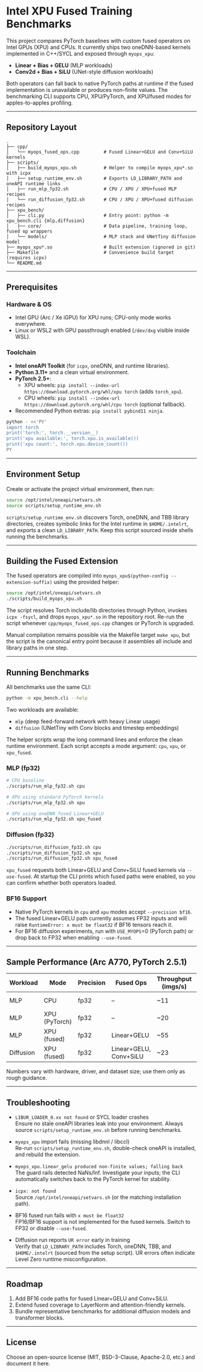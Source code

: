 # Intel XPU Fused Training Benchmarks

This project compares PyTorch baselines with custom fused operators on Intel GPUs (XPU) and CPUs.
It currently ships two oneDNN-based kernels implemented in C++/SYCL and exposed through `myops_xpu`:

- **Linear + Bias + GELU** (MLP workloads)
- **Conv2d + Bias + SiLU** (UNet-style diffusion workloads)

Both operators can fall back to native PyTorch paths at runtime if the fused implementation is unavailable or produces non-finite values. The benchmarking CLI supports CPU, XPU/PyTorch, and XPU/fused modes for apples-to-apples profiling.

---

## Repository Layout

```
.
├── cpp/
│   └── myops_fused_ops.cpp         # Fused Linear+GELU and Conv+SiLU kernels
├── scripts/
│   ├── build_myops_xpu.sh          # Helper to compile myops_xpu*.so with icpx
│   ├── setup_runtime_env.sh        # Exports LD_LIBRARY_PATH and oneAPI runtime links
│   ├── run_mlp_fp32.sh             # CPU / XPU / XPU+fused MLP recipes
│   └── run_diffusion_fp32.sh       # CPU / XPU / XPU+fused diffusion recipes
├── xpu_bench/
│   ├── cli.py                      # Entry point: python -m xpu_bench.cli {mlp,diffusion}
│   ├── core/                       # Data pipeline, training loop, fused op wrappers
│   └── models/                     # MLP stack and UNetTiny diffusion model
├── myops_xpu*.so                   # Built extension (ignored in git)
├── Makefile                        # Convenience build target (requires icpx)
└── README.md
```

---

## Prerequisites

### Hardware & OS
- Intel GPU (Arc / Xe iGPU) for XPU runs; CPU-only mode works everywhere.
- Linux or WSL2 with GPU passthrough enabled (`/dev/dxg` visible inside WSL).

### Toolchain
- **Intel oneAPI Toolkit** (for `icpx`, oneDNN, and runtime libraries).
- **Python 3.11+** and a clean virtual environment.
- **PyTorch 2.5+**:
  - XPU wheels: `pip install --index-url https://download.pytorch.org/whl/xpu torch` (adds `torch_xpu`).
  - CPU wheels: `pip install --index-url https://download.pytorch.org/whl/cpu torch` (optional fallback).
- Recommended Python extras: `pip install pybind11 ninja`.

```bash
python - <<'PY'
import torch
print('torch:', torch.__version__)
print('xpu available:', torch.xpu.is_available())
print('xpu count:', torch.xpu.device_count())
PY
```

---

## Environment Setup

Create or activate the project virtual environment, then run:
```bash
source /opt/intel/oneapi/setvars.sh
source scripts/setup_runtime_env.sh
```
`scripts/setup_runtime_env.sh` discovers Torch, oneDNN, and TBB library directories, creates symbolic links for the Intel runtime in `$HOME/.intelrt`, and exports a clean `LD_LIBRARY_PATH`. Keep this script sourced inside shells running the benchmarks.

---

## Building the Fused Extension

The fused operators are compiled into `myops_xpu$(python-config --extension-suffix)` using the provided helper:
```bash
source /opt/intel/oneapi/setvars.sh
./scripts/build_myops_xpu.sh
```
The script resolves Torch include/lib directories through Python, invokes `icpx -fsycl`, and drops `myops_xpu*.so` in the repository root. Re-run the script whenever `cpp/myops_fused_ops.cpp` changes or PyTorch is upgraded.

Manual compilation remains possible via the Makefile target `make xpu`, but the script is the canonical entry point because it assembles all include and library paths in one step.

---

## Running Benchmarks

All benchmarks use the same CLI:
```bash
python -m xpu_bench.cli --help
```
Two workloads are available:
- `mlp` (deep feed-forward network with heavy Linear usage)
- `diffusion` (UNetTiny with Conv blocks and timestep embeddings)

The helper scripts wrap the long command lines and enforce the clean runtime environment. Each script accepts a mode argument: `cpu`, `xpu`, or `xpu_fused`.

### MLP (fp32)
```bash
# CPU baseline
./scripts/run_mlp_fp32.sh cpu

# XPU using standard PyTorch kernels
./scripts/run_mlp_fp32.sh xpu

# XPU using oneDNN fused Linear+GELU
./scripts/run_mlp_fp32.sh xpu_fused
```

### Diffusion (fp32)
```bash
./scripts/run_diffusion_fp32.sh cpu
./scripts/run_diffusion_fp32.sh xpu
./scripts/run_diffusion_fp32.sh xpu_fused
```
`xpu_fused` requests both Linear+GELU and Conv+SiLU fused kernels via `--use-fused`. At startup the CLI prints which fused paths were enabled, so you can confirm whether both operators loaded.

### BF16 Support
- Native PyTorch kernels in `cpu` and `xpu` modes accept `--precision bf16`.
- The fused Linear+GELU path currently assumes FP32 inputs and will raise `RuntimeError: x must be float32` if BF16 tensors reach it.
- For BF16 diffusion experiments, run with `USE_MYOPS`=0 (PyTorch path) or drop back to FP32 when enabling `--use-fused`.

---

## Sample Performance (Arc A770, PyTorch 2.5.1)

| Workload   | Mode          | Precision | Fused Ops              | Throughput (imgs/s) | Notes                  |
|------------|---------------|-----------|------------------------|---------------------|------------------------|
| MLP        | CPU           | fp32      | –                      | ~11                 | 16 OpenMP threads      |
| MLP        | XPU (PyTorch) | fp32      | –                      | ~20                 | Baseline XPU kernels   |
| MLP        | XPU (fused)   | fp32      | Linear+GELU            | ~55                 | oneDNN fused primitive |
| Diffusion  | XPU (fused)   | fp32      | Linear+GELU, Conv+SiLU | ~23                 | timesteps=1000         |

Numbers vary with hardware, driver, and dataset size; use them only as rough guidance.

---

## Troubleshooting

- `LIBUR_LOADER_0.xx not found` or SYCL loader crashes  
  Ensure no stale oneAPI libraries leak into your environment. Always source `scripts/setup_runtime_env.sh` before running benchmarks.

- `myops_xpu` import fails (missing libdnnl / libccl)  
  Re-run `scripts/setup_runtime_env.sh`, double-check oneAPI is installed, and rebuild the extension.

- `myops_xpu.linear_gelu produced non-finite values; falling back`  
  The guard rails detected NaNs/Inf. Investigate your inputs; the CLI automatically switches back to the PyTorch kernel for stability.

- `icpx: not found`  
  Source `/opt/intel/oneapi/setvars.sh` (or the matching installation path).

- BF16 fused run fails with `x must be float32`  
  FP16/BF16 support is not implemented for the fused kernels. Switch to FP32 or disable `--use-fused`.

- Diffusion run reports `UR error` early in training  
  Verify that `LD_LIBRARY_PATH` includes Torch, oneDNN, TBB, and `$HOME/.intelrt` (sourced from the setup script). UR errors often indicate Level Zero runtime misconfiguration.

---

## Roadmap

1. Add BF16 code paths for fused Linear+GELU and Conv+SiLU.
2. Extend fused coverage to LayerNorm and attention-friendly kernels.
3. Bundle representative benchmarks for additional diffusion models and transformer blocks.

---

## License

Choose an open-source license (MIT, BSD-3-Clause, Apache-2.0, etc.) and document it here.
